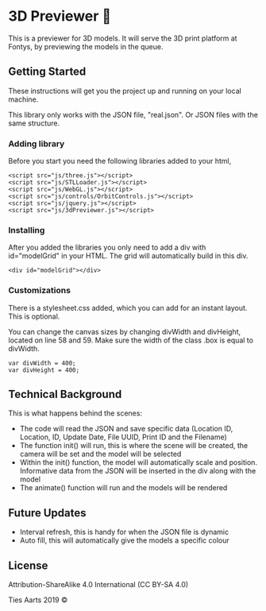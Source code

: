 # 3D Previewer :eyes:
This is a previewer for 3D models. It will serve the 3D print platform at Fontys, by previewing the models in the queue.

## Getting Started

These instructions will get you the project up and running on your local machine.

This library only works with the JSON file, "real.json". Or JSON files with the same structure.

### Adding library

Before you start you need the following libraries added to your html,
```
<script src="js/three.js"></script>
<script src="js/STLLoader.js"></script>
<script src="js/WebGL.js"></script>
<script src="js/controls/OrbitControls.js"></script>
<script src="js/jquery.js"></script>
<script src="js/3dPreviewer.js"></script>
```

### Installing

After you added the libraries you only need to add a div with id="modelGrid" in your HTML. The grid will automatically build in this div.

```
<div id="modelGrid"></div>
```

### Customizations

There is a stylesheet.css added, which you can add for an instant layout. This is optional.

You can change the canvas sizes by changing divWidth and divHeight, located on line 58 and 59. Make sure the width of the class .box is equal to divWidth.

```
var divWidth = 400;
var divHeight = 400;
```

## Technical Background

This is what happens behind the scenes:

* The code will read the JSON and save specific data (Location ID, Location, ID, Update Date, File UUID, Print ID and the Filename)
* The function init() will run, this is where the scene will be created, the camera will be set and the model will be selected
* Within the init() function, the model will automatically scale and position. Informative data from the JSON will be inserted in the div along with the model
* The animate() function will run and the models will be rendered

## Future Updates
* Interval refresh, this is handy for when the JSON file is dynamic
* Auto fill, this will automatically give the models a specific colour

## License
Attribution-ShareAlike 4.0 International (CC BY-SA 4.0)

Ties Aarts 2019 &copy;

